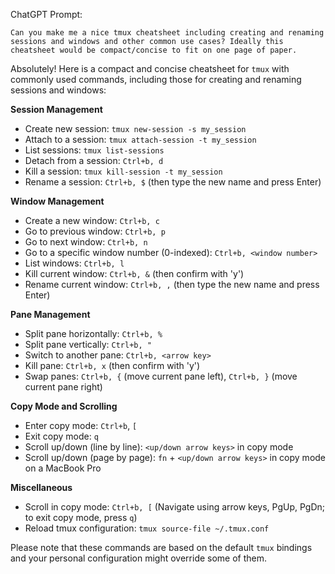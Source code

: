 ChatGPT Prompt: 
```
Can you make me a nice tmux cheatsheet including creating and renaming sessions and windows and other common use cases? Ideally this cheatsheet would be compact/concise to fit on one page of paper.
```

Absolutely! Here is a compact and concise cheatsheet for `tmux` with commonly used commands, including those for creating and renaming sessions and windows:

**Session Management**
- Create new session: `tmux new-session -s my_session`
- Attach to a session: `tmux attach-session -t my_session`
- List sessions: `tmux list-sessions`
- Detach from a session: `Ctrl+b, d`
- Kill a session: `tmux kill-session -t my_session`
- Rename a session: `Ctrl+b, $` (then type the new name and press Enter)

**Window Management**
- Create a new window: `Ctrl+b, c`
- Go to previous window: `Ctrl+b, p`
- Go to next window: `Ctrl+b, n`
- Go to a specific window number (0-indexed): `Ctrl+b, <window number>`
- List windows: `Ctrl+b, l`
- Kill current window: `Ctrl+b, &` (then confirm with 'y')
- Rename current window: `Ctrl+b, ,` (then type the new name and press Enter)

**Pane Management**
- Split pane horizontally: `Ctrl+b, %`
- Split pane vertically: `Ctrl+b, "`
- Switch to another pane: `Ctrl+b, <arrow key>`
- Kill pane: `Ctrl+b, x` (then confirm with 'y')
- Swap panes: `Ctrl+b, {` (move current pane left), `Ctrl+b, }` (move current pane right)

**Copy Mode and Scrolling**

- Enter copy mode: `Ctrl+b`, `[`
- Exit copy mode: `q`
- Scroll up/down (line by line): `<up/down arrow keys>` in copy mode
- Scroll up/down (page by page): `fn` + `<up/down arrow keys>` in copy mode on a MacBook Pro

**Miscellaneous**
- Scroll in copy mode: `Ctrl+b, [` (Navigate using arrow keys, PgUp, PgDn; to exit copy mode, press `q`)
- Reload tmux configuration: `tmux source-file ~/.tmux.conf`

Please note that these commands are based on the default `tmux` bindings and your personal configuration might override some of them.